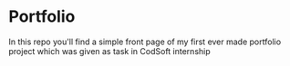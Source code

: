 # Portfolio
In this repo you'll find a simple front page of my first ever made portfolio project which was given as task in CodSoft internship
